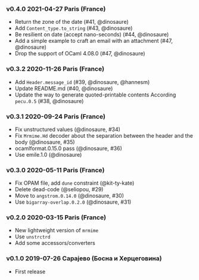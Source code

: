 ### v0.4.0 2021-04-27 Paris (France)

- Return the zone of the date (#41, @dinosaure)
- Add `Content_type.to_string` (#43, @dinosaure)
- Be resilient on date (accept nano-seconds) (#44, @dinosaure)
- Add a simple example to craft an email with an attachment (#47, @dinosaure)
- Drop the support of OCaml 4.08.0 (#47, @dinosaure)

### v0.3.2 2020-11-26 Paris (France)

- Add `Header.message_id` (#39, @dinosaure, @hannesm)
- Update README.md (#40, @dinosaure)
- Update the way to generate quoted-printable contents
  According `pecu.0.5` (#38, @dinosaure)

### v0.3.1 2020-09-24 Paris (France)

- Fix unstructured values (@dinosaure, #34)
- Fix `Mrmime.Hd` decoder about the separation between the header
  and the body (@dinosaure, #35)
- ocamlformat.0.15.0 pass (@dinosaure, #36)
- Use emile.1.0 (@dinosaure)

### v0.3.0 2020-05-11 Paris (France)

- Fix OPAM file, add `dune` constraint (@kit-ty-kate)
- Delete dead-code (@seliopou, #29)
- Move to `angstrom.0.14.0` (@dinosaure, #30)
- Use `bigarray-overlap.0.2.0` (@dinosaure, #31)

### v0.2.0 2020-03-15 Paris (France)

- New lightweight version of `mrmime`
- Use `unstrctrd`
- Add some accessors/converters

### v0.1.0 2019-07-26 Сарајево (Боснa и Херцеговина)

- First release
